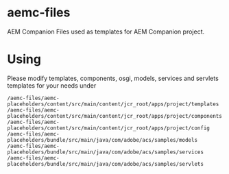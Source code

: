 # aemc-files
AEM Companion Files used as templates for AEM Companion project.

# Using
	
Please modify templates, components, osgi, models, services and servlets templates for your needs under
 
	/aemc-files/aemc-placeholders/content/src/main/content/jcr_root/apps/project/templates
	/aemc-files/aemc-placeholders/content/src/main/content/jcr_root/apps/project/components
	/aemc-files/aemc-placeholders/content/src/main/content/jcr_root/apps/project/config
	/aemc-files/aemc-placeholders/bundle/src/main/java/com/adobe/acs/samples/models
	/aemc-files/aemc-placeholders/bundle/src/main/java/com/adobe/acs/samples/services
	/aemc-files/aemc-placeholders/bundle/src/main/java/com/adobe/acs/samples/servlets


